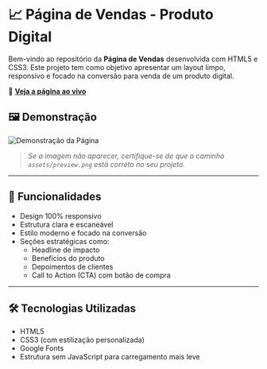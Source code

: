# 📈 Página de Vendas - Produto Digital

Bem-vindo ao repositório da **Página de Vendas** desenvolvida com HTML5 e CSS3. Este projeto tem como objetivo apresentar um layout limpo, responsivo e focado na conversão para venda de um produto digital.

🔗 **[Veja a página ao vivo](https://felipepolt.github.io/Pagina-de-Vendas/)**

## 🖼️ Demonstração

![Demonstração da Página](https://felipepolt.github.io/Pagina-de-Vendas/assets/preview.png)
> *Se a imagem não aparecer, certifique-se de que o caminho `assets/preview.png` está correto no seu projeto.*

---

## 🚀 Funcionalidades

- Design 100% responsivo
- Estrutura clara e escaneável
- Estilo moderno e focado na conversão
- Seções estratégicas como:
  - Headline de impacto
  - Benefícios do produto
  - Depoimentos de clientes
  - Call to Action (CTA) com botão de compra

---

## 🛠️ Tecnologias Utilizadas

- HTML5
- CSS3 (com estilização personalizada)
- Google Fonts
- Estrutura sem JavaScript para carregamento mais leve

